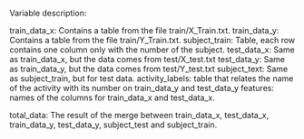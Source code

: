 
Variable description:

train_data_x: Contains a table from the file train/X_Train.txt.
train_data_y: Contains a table from the file train/Y_Train.txt.
subject_train: Table, each row contains one column only with the number of the subject.
test_data_x: Same as train_data_x, but the data comes from test/X_test.txt
test_data_y: Same as train_data_y, but the data comes from test/Y_test.txt
subject_text: Same as subject_train, but for test data.
activity_labels: table that relates the name of the activity with its number on train_data_y and test_data_y
features: names of the columns for train_data_x and test_data_x.

total_data: The result of the merge between train_data_x, test_data_x, train_data_y, test_data_y, subject_test and subject_train.

